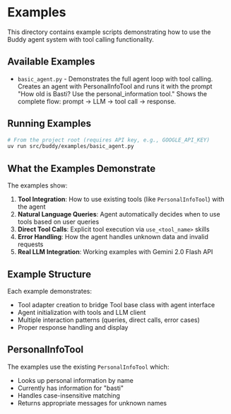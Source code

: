 # Examples

This directory contains example scripts demonstrating how to use the Buddy agent system with tool calling functionality.

## Available Examples

- `basic_agent.py` - Demonstrates the full agent loop with tool calling. Creates an agent with PersonalInfoTool and runs it with the prompt "How old is Basti? Use the personal_information tool." Shows the complete flow: prompt → LLM → tool call → response.

## Running Examples

```bash
# From the project root (requires API key, e.g., GOOGLE_API_KEY)
uv run src/buddy/examples/basic_agent.py
```

## What the Examples Demonstrate

The examples show:

1. **Tool Integration**: How to use existing tools (like `PersonalInfoTool`) with the agent
2. **Natural Language Queries**: Agent automatically decides when to use tools based on user queries
3. **Direct Tool Calls**: Explicit tool execution via `use_<tool_name>` skills
4. **Error Handling**: How the agent handles unknown data and invalid requests
5. **Real LLM Integration**: Working examples with Gemini 2.0 Flash API

## Example Structure

Each example demonstrates:
- Tool adapter creation to bridge Tool base class with agent interface
- Agent initialization with tools and LLM client
- Multiple interaction patterns (queries, direct calls, error cases)
- Proper response handling and display

## PersonalInfoTool

The examples use the existing `PersonalInfoTool` which:
- Looks up personal information by name
- Currently has information for "basti"
- Handles case-insensitive matching
- Returns appropriate messages for unknown names
